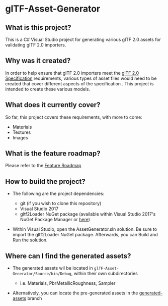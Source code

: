# glTF-Asset-Generator

## What is this project?
This is a C# Visual Studio project for generating various glTF 2.0 assets for validating glTF 2.0 importers.

## Why was it created?
In order to help ensure that glTF 2.0 importers meet the [glTF 2.0 Specification](https://github.com/KhronosGroup/glTF/tree/master/specification/2.0) requirements, various types of asset files would need to be created that cover different aspects of the specification .  This project is intended to create these various models.

## What does it currently cover?
So far, this project covers these requirements, with more to come:
- Materials
- Textures
- Images

## What is the feature roadmap?
Please refer to the [Feature Roadmap](https://github.com/bghgary/glTF-Asset-Generator/issues/63)

## How to build the project?
* The following are the project dependencies:
    - git (if you wish to clone this repository)
    - Visual Studio 2017
    - gltf2Loader NuGet package (available within Visual Studio 2017's NuGet Package Manager or [here](https://www.nuget.org/packages/glTF2Loader/))


* Within Visual Studio, open the AssetGenerator.sln solution.  Be sure to import the gltf2Loader NuGet package.  Afterwards, you can Build and Run the solution.  

## Where can I find the generated assets?
* The generated assets wil be located in `glTF-Asset-Generator/Source/bin/Debug`, within their own subdirectories
  - i.e. Materials, PbrMetallicRoughness, Sampler

* Alternatively, you can locate the pre-generated assets in the [generated-assets](/../../tree/generated-assets) branch






